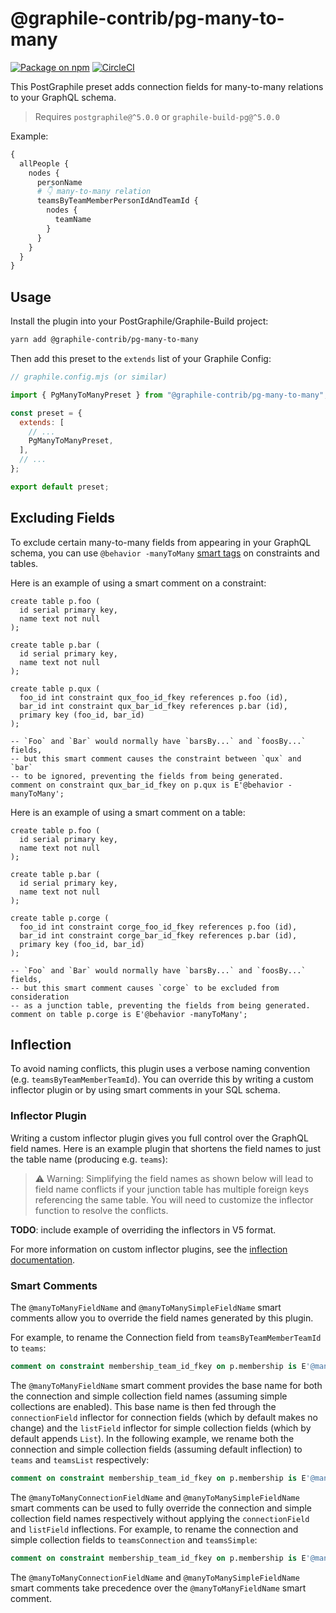 # @graphile-contrib/pg-many-to-many

[![Package on npm](https://img.shields.io/npm/v/@graphile-contrib/pg-many-to-many.svg)](https://www.npmjs.com/package/@graphile-contrib/pg-many-to-many) [![CircleCI](https://circleci.com/gh/graphile-contrib/pg-many-to-many.svg?style=svg)](https://circleci.com/gh/graphile-contrib/pg-many-to-many)

This PostGraphile preset adds connection fields for many-to-many relations to your GraphQL schema.

> Requires `postgraphile@^5.0.0` or `graphile-build-pg@^5.0.0`

Example:

```graphql
{
  allPeople {
    nodes {
      personName
      # 👇 many-to-many relation
      teamsByTeamMemberPersonIdAndTeamId {
        nodes {
          teamName
        }
      }
    }
  }
}
```

## Usage

Install the plugin into your PostGraphile/Graphile-Build project:

```bash
yarn add @graphile-contrib/pg-many-to-many
```

Then add this preset to the `extends` list of your Graphile Config:

```js
// graphile.config.mjs (or similar)

import { PgManyToManyPreset } from "@graphile-contrib/pg-many-to-many";

const preset = {
  extends: [
    // ...
    PgManyToManyPreset,
  ],
  // ...
};

export default preset;
```

## Excluding Fields

To exclude certain many-to-many fields from appearing in your GraphQL schema, you can use `@behavior -manyToMany` [smart tags](https://postgraphile.org/postgraphile/next/smart-tags) on constraints and tables.

Here is an example of using a smart comment on a constraint:

```
create table p.foo (
  id serial primary key,
  name text not null
);

create table p.bar (
  id serial primary key,
  name text not null
);

create table p.qux (
  foo_id int constraint qux_foo_id_fkey references p.foo (id),
  bar_id int constraint qux_bar_id_fkey references p.bar (id),
  primary key (foo_id, bar_id)
);

-- `Foo` and `Bar` would normally have `barsBy...` and `foosBy...` fields,
-- but this smart comment causes the constraint between `qux` and `bar`
-- to be ignored, preventing the fields from being generated.
comment on constraint qux_bar_id_fkey on p.qux is E'@behavior -manyToMany';
```

Here is an example of using a smart comment on a table:

```
create table p.foo (
  id serial primary key,
  name text not null
);

create table p.bar (
  id serial primary key,
  name text not null
);

create table p.corge (
  foo_id int constraint corge_foo_id_fkey references p.foo (id),
  bar_id int constraint corge_bar_id_fkey references p.bar (id),
  primary key (foo_id, bar_id)
);

-- `Foo` and `Bar` would normally have `barsBy...` and `foosBy...` fields,
-- but this smart comment causes `corge` to be excluded from consideration
-- as a junction table, preventing the fields from being generated.
comment on table p.corge is E'@behavior -manyToMany';
```

## Inflection

To avoid naming conflicts, this plugin uses a verbose naming convention (e.g. `teamsByTeamMemberTeamId`). You can override this by writing a custom inflector plugin or by using smart comments in your SQL schema.

### Inflector Plugin

Writing a custom inflector plugin gives you full control over the GraphQL field names. Here is an example plugin that shortens the field names to just the table name (producing e.g. `teams`):

> :warning: Warning: Simplifying the field names as shown below will lead to field name conflicts if your junction table has multiple foreign keys referencing the same table. You will need to customize the inflector function to resolve the conflicts.

**TODO**: include example of overriding the inflectors in V5 format.

For more information on custom inflector plugins, see the [inflection documentation](https://postgraphile.org/postgraphile/next/inflection).

### Smart Comments

The `@manyToManyFieldName` and `@manyToManySimpleFieldName` smart comments allow you to override the field names generated by this plugin.

For example, to rename the Connection field from `teamsByTeamMemberTeamId` to `teams`:

```sql
comment on constraint membership_team_id_fkey on p.membership is E'@manyToManyFieldName teams';
```

The `@manyToManyFieldName` smart comment provides the base name for both the connection and simple collection field names (assuming simple collections are enabled). This base name is then fed through the `connectionField` inflector for connection fields (which by default makes no change) and the `listField` inflector for simple collection fields (which by default appends `List`). In the following example, we rename both the connection and simple collection fields (assuming default inflection) to `teams` and `teamsList` respectively:

```sql
comment on constraint membership_team_id_fkey on p.membership is E'@manyToManyFieldName teams';
```

The `@manyToManyConnectionFieldName` and `@manyToManySimpleFieldName` smart comments can be used to fully override the connection and simple collection field names respectively without applying the `connectionField` and `listField` inflections. For example, to rename the connection and simple collection fields to `teamsConnection` and `teamsSimple`:

```sql
comment on constraint membership_team_id_fkey on p.membership is E'@manyToManyConnectionFieldName teamsConnection\n@manyToManySimpleFieldName teamsSimple';
```

The `@manyToManyConnectionFieldName` and `@manyToManySimpleFieldName` smart comments take precedence over the `@manyToManyFieldName` smart comment.

